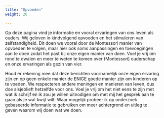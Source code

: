 ```yaml
---
title: "Opvoeden"
weight: 20

---
```


Op deze pagina vind je informatie en vooral ervaringen van ons leven als ouders. Wij geloven in kindvolgend opvoeden en het stimuleren van zelfstandigheid. Dit doen we vooral door de Montessori manier van opvoeden te volgen, maar hier ook soms aanpassingen en toevoegingen aan te doen zodat het past bij onze eigen manier van doen. Voel je vrij om rond te dwalen en meer te weten te komen over (Montessori) ouderschap en onze ervaringen als gezin van vier.

Houd er rekening mee dat deze berichten voornamelijk onze eigen ervaring zijn en op geen enkele manier de ENIGE goede manier zijn om kinderen op te voeden. We respecteren andere meningen en manieren van leven, dus doe alsjeblieft hetzelfde voor ons. Voel je vrij om het niet eens te zijn met wat ik schrijf en ik zou je willen uitnodigen om met mij het gesprek aan te gaan als je wat kwijt wilt. Waar mogelijk probeer ik op onderzoek gebaseerde informatie te gebruiken om meer achtergrond en uitleg te geven waarom wij doen wat we doen.
